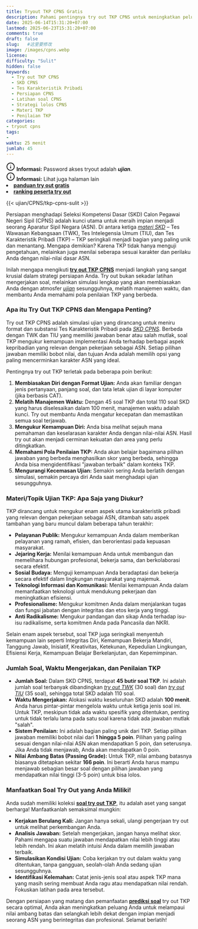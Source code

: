 ```yaml
---
title: Tryout TKP CPNS Gratis
description: Pahami pentingnya try out TKP CPNS untuk meningkatkan peluang lolos SKD. Artikel ini membahas materi ujian, jumlah soal, waktu pengerjaan, sistem penilaian, dan tips efektif memanfaatkan try out TKP.
date: 2025-06-14T15:31:20+07:00
lastmod: 2025-06-23T15:31:20+07:00
comments: true
draft: false 
slug:   #这里要修改
image: /images/cpns.webp
license: 
difficulty: "Sulit"
hidden: false
keywords:
  - Try out TKP CPNS
  - SKD CPNS
  - Tes Karakteristik Pribadi
  - Persiapan CPNS
  - Latihan soal CPNS
  - Strategi lolos CPNS
  - Materi TKP
  - Penilaian TKP
categories:
- tryout cpns
tags:
- 
waktu: 25 menit
jumlah: 45  
---
```

<div class="alert alert-info">
  <svg xmlns="http://www.w3.org/2000/svg" width="24" height="24" viewBox="0 0 24 24" fill="none" stroke="currentColor" stroke-width="2" stroke-linecap="round" stroke-linejoin="round" class="feather feather-info"><circle cx="12" cy="12" r="10"></circle><line x1="12" y1="16" x2="12" y2="12"></line>    <line x1="12" y1="8" x2="12.01" y2="8"></line>  </svg>
  <span><strong>Informasi:</strong> Password akses tryout adalah <b><i>ujian</b></i>.</span>
</div>
<div class="alert alert-info">
  <svg xmlns="http://www.w3.org/2000/svg" width="24" height="24" viewBox="0 0 24 24" fill="none" stroke="currentColor" stroke-width="2" stroke-linecap="round" stroke-linejoin="round" class="feather feather-info"><circle cx="12" cy="12" r="10"></circle><line x1="12" y1="16" x2="12" y2="12"></line>    <line x1="12" y1="8" x2="12.01" y2="8"></line>  </svg>
  <span><strong>Informasi:</strong> Lihat juga halaman lain<b> <li><a href="/ujian/cara-ikut-tryout-online-gratis">panduan try out gratis</a></li></b> <b><li><a href="ujian/ranking-peserta-tryout">ranking peserta try out</a></li></b></span>
</div>


{{< ujian/CPNS/tkp-cpns-sulit >}}

Persiapan menghadapi Seleksi Kompetensi Dasar (SKD) Calon Pegawai Negeri Sipil (CPNS) adalah kunci utama untuk meraih impian menjadi seorang Aparatur Sipil Negara (ASN). Di antara ketiga *[materi SKD](/ujian/cpns/tryout-cpns-gratis/)* – Tes Wawasan Kebangsaan (TWK), Tes Intelegensia Umum (TIU), dan Tes Karakteristik Pribadi (TKP) – TKP seringkali menjadi bagian yang paling unik dan menantang. Mengapa demikian? Karena TKP tidak hanya menguji pengetahuan, melainkan juga menilai seberapa sesuai karakter dan perilaku Anda dengan nilai-nilai dasar ASN.

Inilah mengapa mengikuti **[try out TKP CPNS](/ujian/cpns/try-out-tkp-gratis/)** menjadi langkah yang sangat krusial dalam strategi persiapan Anda. Try out bukan sekadar latihan mengerjakan soal, melainkan simulasi lengkap yang akan membiasakan Anda dengan atmosfer *[ujian](/ujian/)* sesungguhnya, melatih manajemen waktu, dan membantu Anda memahami pola penilaian TKP yang berbeda.

### Apa itu Try Out TKP CPNS dan Mengapa Penting?

Try out TKP CPNS adalah simulasi ujian yang dirancang untuk meniru format dan substansi Tes Karakteristik Pribadi pada *[SKD CPNS](/ujian/cpns/try-out-skd-cpns-gratis/)*. Berbeda dengan TWK dan TIU yang memiliki jawaban benar atau salah mutlak, soal TKP mengukur kemampuan implementasi Anda terhadap berbagai aspek kepribadian yang relevan dengan pekerjaan sebagai ASN. Setiap pilihan jawaban memiliki bobot nilai, dan tujuan Anda adalah memilih opsi yang paling mencerminkan karakter ASN yang ideal.

Pentingnya try out TKP terletak pada beberapa poin berikut:

1.  **Membiasakan Diri dengan Format Ujian:** Anda akan familiar dengan jenis pertanyaan, panjang soal, dan tata letak ujian di layar komputer (jika berbasis CAT).
2.  **Melatih Manajemen Waktu:** Dengan 45 soal TKP dan total 110 soal SKD yang harus diselesaikan dalam 100 menit, manajemen waktu adalah kunci. Try out membantu Anda mengatur kecepatan dan memastikan semua soal terjawab.
3.  **Mengukur Kemampuan Diri:** Anda bisa melihat sejauh mana pemahaman dan keselarasan karakter Anda dengan nilai-nilai ASN. Hasil try out akan menjadi cerminan kekuatan dan area yang perlu ditingkatkan.
4.  **Memahami Pola Penilaian TKP:** Anda akan belajar bagaimana pilihan jawaban yang berbeda menghasilkan skor yang berbeda, sehingga Anda bisa mengidentifikasi "jawaban terbaik" dalam konteks TKP.
5.  **Mengurangi Kecemasan Ujian:** Semakin sering Anda berlatih dengan simulasi, semakin percaya diri Anda saat menghadapi ujian sesungguhnya.

### Materi/Topik Ujian TKP: Apa Saja yang Diukur?

TKP dirancang untuk mengukur enam aspek utama karakteristik pribadi yang relevan dengan pekerjaan sebagai ASN, ditambah satu aspek tambahan yang baru muncul dalam beberapa tahun terakhir:

* **Pelayanan Publik:** Mengukur kemampuan Anda dalam memberikan pelayanan yang ramah, efisien, dan berorientasi pada kepuasan masyarakat.
* **Jejaring Kerja:** Menilai kemampuan Anda untuk membangun dan memelihara hubungan profesional, bekerja sama, dan berkolaborasi secara efektif.
* **Sosial Budaya:** Menguji kemampuan Anda beradaptasi dan bekerja secara efektif dalam lingkungan masyarakat yang majemuk.
* **Teknologi Informasi dan Komunikasi:** Menilai kemampuan Anda dalam memanfaatkan teknologi untuk mendukung pekerjaan dan meningkatkan efisiensi.
* **Profesionalisme:** Mengukur komitmen Anda dalam menjalankan tugas dan fungsi jabatan dengan integritas dan etos kerja yang tinggi.
* **Anti Radikalisme:** Mengukur pandangan dan sikap Anda terhadap isu-isu radikalisme, serta komitmen Anda pada Pancasila dan NKRI.

Selain enam aspek tersebut, soal TKP juga seringkali menyentuh kemampuan lain seperti Integritas Diri, Kemampuan Bekerja Mandiri, Tanggung Jawab, Inisiatif, Kreativitas, Ketekunan, Kepedulian Lingkungan, Efisiensi Kerja, Kemampuan Belajar Berkelanjutan, dan Kepemimpinan.

### Jumlah Soal, Waktu Mengerjakan, dan Penilaian TKP

* **Jumlah Soal:** Dalam SKD CPNS, terdapat **45 butir soal TKP**. Ini adalah jumlah soal terbanyak dibandingkan *[try out TWK](/ujian/cpns/try-out-tes-wawasan-bebangsaan/)* (30 soal) dan *[try out TIU](/ujian/cpns/tryout-tiu-cpns/)* (35 soal), sehingga total SKD adalah 110 soal.
* **Waktu Mengerjakan:** Alokasi waktu keseluruhan SKD adalah **100 menit**. Anda harus pintar-pintar mengelola waktu untuk ketiga jenis soal ini. Untuk TKP, meskipun tidak ada waktu spesifik yang ditentukan, penting untuk tidak terlalu lama pada satu soal karena tidak ada jawaban mutlak "salah".
* **Sistem Penilaian:** Ini adalah bagian paling unik dari TKP. Setiap pilihan jawaban memiliki bobot nilai dari **1 hingga 5 poin**. Pilihan yang paling sesuai dengan nilai-nilai ASN akan mendapatkan 5 poin, dan seterusnya. Jika Anda tidak menjawab, Anda akan mendapatkan 0 poin.
* **Nilai Ambang Batas (Passing Grade):** Untuk TKP, nilai ambang batasnya biasanya ditetapkan sekitar **166 poin**. Ini berarti Anda harus mampu menjawab sebagian besar soal dengan pilihan jawaban yang mendapatkan nilai tinggi (3-5 poin) untuk bisa lolos.

### Manfaatkan Soal Try Out yang Anda Miliki!

Anda sudah memiliki koleksi **[soal try out TKP](/ujian/cpns/tryout-tkp-cpns/)**, itu adalah aset yang sangat berharga! Manfaatkanlah semaksimal mungkin:

* **Kerjakan Berulang Kali:** Jangan hanya sekali, ulangi pengerjaan try out untuk melihat perkembangan Anda.
* **Analisis Jawaban:** Setelah mengerjakan, jangan hanya melihat skor. Pahami mengapa suatu jawaban mendapatkan nilai lebih tinggi atau lebih rendah. Ini akan melatih intuisi Anda dalam memilih jawaban terbaik.
* **Simulasikan Kondisi Ujian:** Coba kerjakan try out dalam waktu yang ditentukan, tanpa gangguan, seolah-olah Anda sedang ujian sesungguhnya.
* **Identifikasi Kelemahan:** Catat jenis-jenis soal atau aspek TKP mana yang masih sering membuat Anda ragu atau mendapatkan nilai rendah. Fokuskan latihan pada area tersebut.

Dengan persiapan yang matang dan pemanfaatan **[prediksi soal](/ujian/cpns/tryout-prediksi-soal-cpns-2025/)** try out TKP secara optimal, Anda akan meningkatkan peluang Anda untuk melampaui nilai ambang batas dan selangkah lebih dekat dengan impian menjadi seorang ASN yang berintegritas dan profesional. Selamat berlatih!